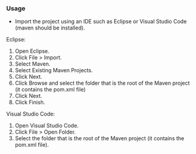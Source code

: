 ### Usage

- Import the project using an IDE such as Eclipse or Visual Studio Code (maven should be installed).

Eclipse:
1. Open Eclipse.
2. Click File > Import.
3. Select Maven.
4. Select Existing Maven Projects.
5. Click Next.
6. Click Browse and select the folder that is the root of the Maven project (it contains the pom.xml file)
7. Click Next.
8. Click Finish.

Visual Studio Code:
1. Open Visual Studio Code.
2. Click File > Open Folder.
3. Select the folder that is the root of the Maven project (it contains the pom.xml file).